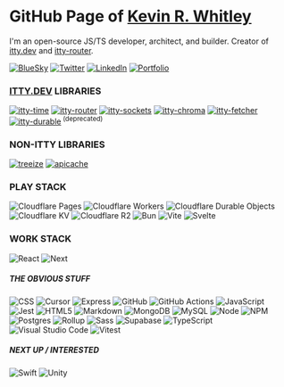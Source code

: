 # GitHub Page of [Kevin R. Whitley](https://kevinrwhitley.com)

I'm an open-source JS/TS developer, architect, and builder. Creator of [itty.dev](https://itty.dev) and [itty-router](https://npmjs.com/package/itty-router).

[![BlueSky](https://img.shields.io/badge/BlueSky-%230285FF.svg?style=for-the-badge&logo=BlueSky&logoColor=white)](https://bsky.app/profile/itty.dev)
[![Twitter](https://img.shields.io/badge/Twitter/X-%23555.svg?style=for-the-badge&logo=Twitter&logoColor=white)](https://x.com/kevinrwhitley)
[![LinkedIn](https://img.shields.io/badge/linkedin-%23EEE.svg?style=for-the-badge&logo=linkedin&logoColor=0077B5)](https://www.linkedin.com/in/kevinrwhitley/)
[![Portfolio](https://img.shields.io/badge/kwhitley.com-%23EEE.svg?style=for-the-badge&logo=kirby&logoColor=f0c)](https://kwhitley.com)

### [ITTY.DEV](https://itty.dev/docs) LIBRARIES
[![itty-time](https://img.shields.io/npm/dw/itty-time?style=for-the-badge&logo=npm&color=ded&label=itty-time)](https://npmjs.com/package/itty-time)
[![itty-router](https://img.shields.io/npm/dw/itty-router?style=for-the-badge&logo=npm&color=ded&label=itty-router)](https://npmjs.com/package/itty-router)
[![itty-sockets](https://img.shields.io/npm/dw/itty-sockets?style=for-the-badge&logo=npm&color=ded&label=itty-sockets)](https://npmjs.com/package/itty-sockets)
[![itty-chroma](https://img.shields.io/npm/dw/itty-chroma?style=for-the-badge&logo=npm&color=ded&label=itty-chroma)](https://npmjs.com/package/itty-chroma)
[![itty-fetcher](https://img.shields.io/npm/dw/itty-fetcher?style=for-the-badge&logo=npm&color=ded&label=itty-fetcher)](https://npmjs.com/package/itty-fetcher)
[![itty-durable](https://img.shields.io/npm/dw/itty-durable?style=for-the-badge&logo=npm&color=ded&label=itty-durable)](https://npmjs.com/package/itty-durable)<sup> (deprecated)</sup>

### NON-ITTY LIBRARIES
[![treeize](https://img.shields.io/npm/dw/treeize?style=for-the-badge&logo=npm&color=ded&label=treeize)](https://npmjs.com/package/treeize)
[![apicache](https://img.shields.io/npm/dw/apicache?style=for-the-badge&logo=npm&color=ded&label=apicache)](https://npmjs.com/package/apicache)

### PLAY STACK
![Cloudflare Pages](https://img.shields.io/badge/Cloudflare-Pages-%23f38020.svg?style=for-the-badge&logo=cloudflare&logoColor=f38020)
![Cloudflare Workers](https://img.shields.io/badge/Cloudflare-Workers-%23f38020.svg?style=for-the-badge&logo=cloudflare&logoColor=f38020)
![Cloudflare Durable Objects](https://img.shields.io/badge/Cloudflare-Durable%20Objects-%23f38020.svg?style=for-the-badge&logo=cloudflare&logoColor=white&logoColor=f38020)
![Cloudflare KV](https://img.shields.io/badge/Cloudflare-KV-%23f38020.svg?style=for-the-badge&logo=cloudflare&logoColor=f38020)
![Cloudflare R2](https://img.shields.io/badge/Cloudflare-R2-%23f38020.svg?style=for-the-badge&logo=cloudflare&logoColor=f38020)
![Bun](https://img.shields.io/badge/Bun-%23EEE.svg?style=for-the-badge&logo=bun&logoColor=FFE)
![Vite](https://img.shields.io/badge/Vite-%23EEE.svg?style=for-the-badge&logo=vite&logoColor=646CFF)
![Svelte](https://img.shields.io/badge/SvelteJS+Kit-%23EEE.svg?style=for-the-badge&logo=svelte&logoColor=FF3E00)

### WORK STACK
![React](https://img.shields.io/badge/React-%23EEE.svg?style=for-the-badge&logo=react&logoColor=61DAFB)
![Next](https://img.shields.io/badge/Next.js-%23EEE.svg?style=for-the-badge&logo=next.js&logoColor=000)  

##### THE OBVIOUS STUFF
![CSS](https://img.shields.io/badge/css-%23EEE.svg?style=for-the-badge&logo=css&logoColor=663399)
![Cursor](https://img.shields.io/badge/cursor-%23EEE.svg?style=for-the-badge&logo=cursor&logoColor=222)
![Express](https://img.shields.io/badge/Express-%23EEE.svg?style=for-the-badge&logo=express&logoColor=000)
![GitHub](https://img.shields.io/badge/GitHub-%23EEE.svg?style=for-the-badge&logo=github&logoColor=000)
![GitHub Actions](https://img.shields.io/badge/GitHub%20Actions-%23EEE.svg?style=for-the-badge&logo=githubactions&logoColor=2088FF)
![JavaScript](https://img.shields.io/badge/javascript-%23EEE.svg?style=for-the-badge&logo=javascript&logoColor=F7DF1E)
![Jest](https://img.shields.io/badge/-jest-%23EEE?style=for-the-badge&logo=jest&logoColor=C21325)
![HTML5](https://img.shields.io/badge/html5-%23EEE.svg?style=for-the-badge&logo=html5&logoColor=E34F26)
![Markdown](https://img.shields.io/badge/markdown-%23EEE.svg?style=for-the-badge&logo=markdown&logoColor=000000)
![MongoDB](https://img.shields.io/badge/MongoDB-%23EEE.svg?style=for-the-badge&logo=mongodb&logoColor=47A248)
![MySQL](https://img.shields.io/badge/mysql-%23EEE.svg?style=for-the-badge&logo=mysql&logoColor=4479A1)
![Node](https://img.shields.io/badge/Node.js-%23EEE.svg?style=for-the-badge&logo=node.js&logoColor=339933)
![NPM](https://img.shields.io/badge/NPM-%23EEE.svg?style=for-the-badge&logo=npm&logoColor=white)
![Postgres](https://img.shields.io/badge/postgres-%23EEE.svg?style=for-the-badge&logo=postgresql&logoColor=4169E1)
![Rollup](https://img.shields.io/badge/Rollup-%23EEE.svg?style=for-the-badge&logo=rollup.js&logoColor=000)
![Sass](https://img.shields.io/badge/Sass-%23EEE.svg?style=for-the-badge&logo=sass&logoColor=CC6699)
![Supabase](https://img.shields.io/badge/Supabase-%23EEE.svg?style=for-the-badge&logo=supabase&logoColor=3ECF8E)
![TypeScript](https://img.shields.io/badge/typescript-%23EEE.svg?style=for-the-badge&logo=typescript&logoColor=3178C6)
![Visual Studio Code](https://img.shields.io/badge/VSCode-%23EEE.svg?style=for-the-badge&logo=visual-studio-code&logoColor=0078d7)
![Vitest](https://img.shields.io/badge/Vitest-%23EEE.svg?style=for-the-badge&logo=vitest&logoColor=6E9F18)

##### NEXT UP / INTERESTED
![Swift](https://img.shields.io/badge/Swift-%23EEE.svg?style=for-the-badge&logo=swift&logoColor=F05138)
![Unity](https://img.shields.io/badge/Unity-%23EEE.svg?style=for-the-badge&logo=unity&logoColor=000)

